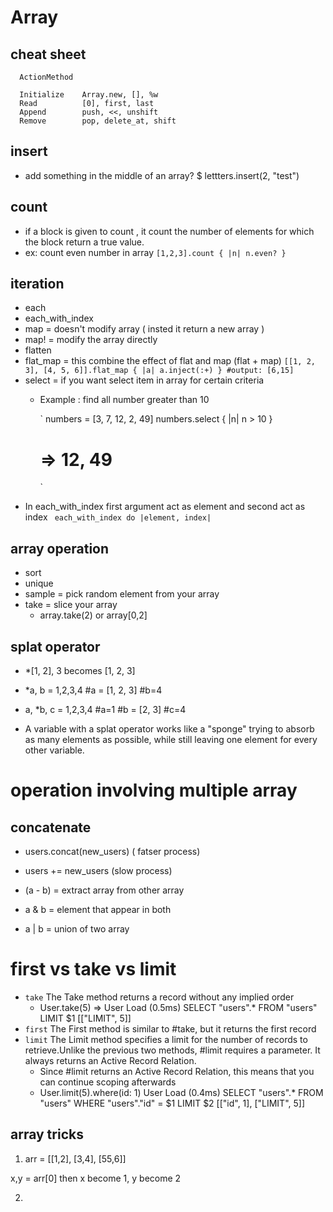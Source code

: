 # Array 
## cheat sheet 
```
  ActionMethod

  Initialize    Array.new, [], %w
  Read          [0], first, last
  Append        push, <<, unshift
  Remove        pop, delete_at, shift

```
## insert
- add something in the middle of an array? 
  $ lettters.insert(2, "test")

## count 
- if a block is given to count , it count the number of elements for which the block return a true value. 
- ex: count even number in array 
    `[1,2,3].count { |n| n.even? }`


## iteration 
- each 
- each_with_index 
- map = doesn't modify array ( insted it return a new array )
- map! = modify the array directly 
- flatten 
- flat_map = this combine the effect of flat and map (flat + map)
   `
    [[1, 2, 3], [4, 5, 6]].flat_map { |a| a.inject(:+) }
    #output: [6,15]
  `
- select = if you want select item in array for certain criteria 
  - Example : find all number greater than 10 
    
    ` numbers = [3, 7, 12, 2, 49]
      numbers.select { |n| n > 10 }
      # => 12, 49
    `
- In each_with_index first argument act as element and second act as index 
  `  each_with_index do |element, index| `
  
## array operation 
- sort 
- unique 
- sample = pick random element from your array 
- take = slice your array 
  - array.take(2) or array[0,2]


## splat operator 
- *[1, 2], 3 becomes [1, 2, 3]

- *a, b = 1,2,3,4
  #a = [1, 2, 3]
  #b=4

- a, *b, c = 1,2,3,4
  #a=1
  #b = [2, 3]
  #c=4
- A variable with a splat operator works like a "sponge" trying to absorb as many
elements as possible, while still leaving one element for every other variable.

# operation involving multiple array 
## concatenate
  - users.concat(new_users) ( fatser process)
  - users += new_users (slow process)

- (a - b) = extract array from other array 
- a & b = element that appear in both  
- a | b = union of two array 
  

# first vs take vs limit 

- `take` The Take method returns a record without any implied order
  -  User.take(5)
     => User Load (0.5ms)  SELECT "users".* FROM "users" LIMIT $1  [["LIMIT", 5]]
- `first` The First method is similar to #take, but it returns the first record 
- `limit` The Limit method specifies a limit for the number of records to retrieve.Unlike the previous two methods, #limit requires a parameter. It always returns an Active Record Relation.
  - Since #limit returns an Active Record Relation, this means that you can continue scoping afterwards
  - User.limit(5).where(id: 1)
    User Load (0.4ms)  SELECT "users".* FROM "users" WHERE "users"."id" = $1 LIMIT $2  [["id", 1], ["LIMIT", 5]]


## array tricks 
1.  arr = [[1,2], [3,4], [55,6]]

 x,y = arr[0]
 then x become 1, y become 2

 2. 